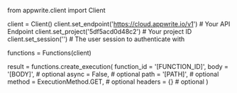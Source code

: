 from appwrite.client import Client

client = Client()
client.set_endpoint('https://cloud.appwrite.io/v1') # Your API Endpoint
client.set_project('5df5acd0d48c2') # Your project ID
client.set_session('') # The user session to authenticate with

functions = Functions(client)

result = functions.create_execution(
    function_id = '[FUNCTION_ID]',
    body = '[BODY]', # optional
    async = False, # optional
    path = '[PATH]', # optional
    method = ExecutionMethod.GET, # optional
    headers = {} # optional
)

